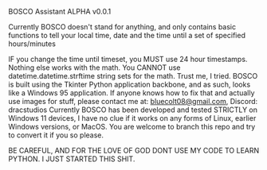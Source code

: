 BOSCO Assistant ALPHA v0.0.1

Currently BOSCO doesn't stand for anything, and only contains basic functions to tell your local time, date and the time until a set of specified hours/minutes

IF you change the time until timeset, you MUST use 24 hour timestamps. Nothing else works with the math.
You CANNOT use datetime.datetime.strftime string sets for the math. Trust me, I tried.
BOSCO is built using the Tkinter Python application backbone, and as such, looks like a Windows 95 application. If anyone knows how to fix that and actually use images for stuff, please contact me at: bluecolt08@gmail.com, Discord: dracstudios
Currently BOSCO has been developed and tested STRICTLY on Windows 11 devices, I have no clue if it works on any forms of Linux, earlier Windows versions, or MacOS. You are welcome to branch this repo and try to convert it if you so please.

BE CAREFUL, AND FOR THE LOVE OF GOD DONT USE MY CODE TO LEARN PYTHON. I JUST STARTED THIS SHIT.
